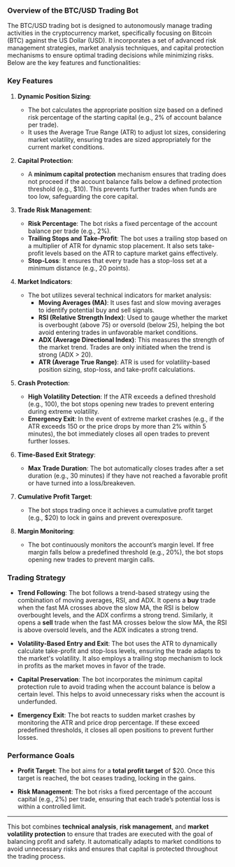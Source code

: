 ### **Overview of the BTC/USD Trading Bot**

The BTC/USD trading bot is designed to autonomously manage trading activities in the cryptocurrency market, specifically focusing on Bitcoin (BTC) against the US Dollar (USD). It incorporates a set of advanced risk management strategies, market analysis techniques, and capital protection mechanisms to ensure optimal trading decisions while minimizing risks. Below are the key features and functionalities:

### **Key Features**

1. **Dynamic Position Sizing**:
   - The bot calculates the appropriate position size based on a defined risk percentage of the starting capital (e.g., 2% of account balance per trade).
   - It uses the Average True Range (ATR) to adjust lot sizes, considering market volatility, ensuring trades are sized appropriately for the current market conditions.

2. **Capital Protection**:
   - A **minimum capital protection** mechanism ensures that trading does not proceed if the account balance falls below a defined protection threshold (e.g., $10). This prevents further trades when funds are too low, safeguarding the core capital.

3. **Trade Risk Management**:
   - **Risk Percentage**: The bot risks a fixed percentage of the account balance per trade (e.g., 2%).
   - **Trailing Stops and Take-Profit**: The bot uses a trailing stop based on a multiplier of ATR for dynamic stop placement. It also sets take-profit levels based on the ATR to capture market gains effectively.
   - **Stop-Loss**: It ensures that every trade has a stop-loss set at a minimum distance (e.g., 20 points).

4. **Market Indicators**:
   - The bot utilizes several technical indicators for market analysis:
     - **Moving Averages (MA)**: It uses fast and slow moving averages to identify potential buy and sell signals.
     - **RSI (Relative Strength Index)**: Used to gauge whether the market is overbought (above 75) or oversold (below 25), helping the bot avoid entering trades in unfavorable market conditions.
     - **ADX (Average Directional Index)**: This measures the strength of the market trend. Trades are only initiated when the trend is strong (ADX > 20).
     - **ATR (Average True Range)**: ATR is used for volatility-based position sizing, stop-loss, and take-profit calculations.
   
5. **Crash Protection**:
   - **High Volatility Detection**: If the ATR exceeds a defined threshold (e.g., 100), the bot stops opening new trades to prevent entering during extreme volatility.
   - **Emergency Exit**: In the event of extreme market crashes (e.g., if the ATR exceeds 150 or the price drops by more than 2% within 5 minutes), the bot immediately closes all open trades to prevent further losses.

6. **Time-Based Exit Strategy**:
   - **Max Trade Duration**: The bot automatically closes trades after a set duration (e.g., 30 minutes) if they have not reached a favorable profit or have turned into a loss/breakeven.
   
7. **Cumulative Profit Target**:
   - The bot stops trading once it achieves a cumulative profit target (e.g., $20) to lock in gains and prevent overexposure.

8. **Margin Monitoring**:
   - The bot continuously monitors the account’s margin level. If free margin falls below a predefined threshold (e.g., 20%), the bot stops opening new trades to prevent margin calls.

### **Trading Strategy**

- **Trend Following**: The bot follows a trend-based strategy using the combination of moving averages, RSI, and ADX. It opens a **buy** trade when the fast MA crosses above the slow MA, the RSI is below overbought levels, and the ADX confirms a strong trend. Similarly, it opens a **sell** trade when the fast MA crosses below the slow MA, the RSI is above oversold levels, and the ADX indicates a strong trend.
  
- **Volatility-Based Entry and Exit**: The bot uses the ATR to dynamically calculate take-profit and stop-loss levels, ensuring the trade adapts to the market's volatility. It also employs a trailing stop mechanism to lock in profits as the market moves in favor of the trade.

- **Capital Preservation**: The bot incorporates the minimum capital protection rule to avoid trading when the account balance is below a certain level. This helps to avoid unnecessary risks when the account is underfunded.

- **Emergency Exit**: The bot reacts to sudden market crashes by monitoring the ATR and price drop percentage. If these exceed predefined thresholds, it closes all open positions to prevent further losses.

### **Performance Goals**

- **Profit Target**: The bot aims for a **total profit target** of $20. Once this target is reached, the bot ceases trading, locking in the gains.
  
- **Risk Management**: The bot risks a fixed percentage of the account capital (e.g., 2%) per trade, ensuring that each trade’s potential loss is within a controlled limit.

---

This bot combines **technical analysis**, **risk management**, and **market volatility protection** to ensure that trades are executed with the goal of balancing profit and safety. It automatically adapts to market conditions to avoid unnecessary risks and ensures that capital is protected throughout the trading process.
